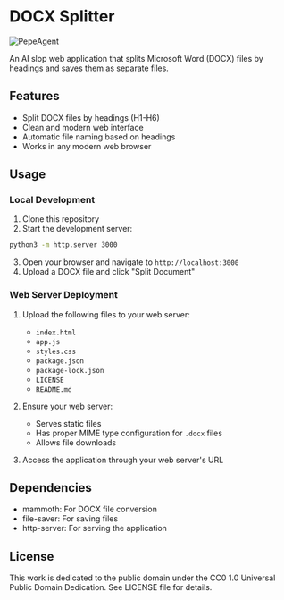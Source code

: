 # DOCX Splitter

![PepeAgent](https://media.tenor.com/WF8QZgZzv0YAAAAC/pepe-agent.gif)



An AI slop web application that splits Microsoft Word (DOCX) files by headings and saves them as separate files.

## Features

- Split DOCX files by headings (H1-H6)
- Clean and modern web interface
- Automatic file naming based on headings
- Works in any modern web browser

## Usage

### Local Development
1. Clone this repository
2. Start the development server:
```bash
python3 -m http.server 3000
```
3. Open your browser and navigate to `http://localhost:3000`
4. Upload a DOCX file and click "Split Document"

### Web Server Deployment
1. Upload the following files to your web server:
   - `index.html`
   - `app.js`
   - `styles.css`
   - `package.json`
   - `package-lock.json`
   - `LICENSE`
   - `README.md`

2. Ensure your web server:
   - Serves static files
   - Has proper MIME type configuration for `.docx` files
   - Allows file downloads

3. Access the application through your web server's URL

## Dependencies

- mammoth: For DOCX file conversion
- file-saver: For saving files
- http-server: For serving the application

## License

This work is dedicated to the public domain under the CC0 1.0 Universal Public Domain Dedication. See LICENSE file for details.
